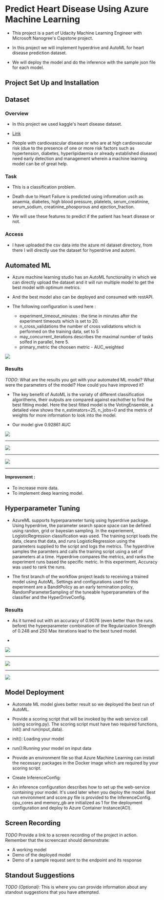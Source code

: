 # Predict Heart Disease Using Azure Machine Learning

* This project is a part of Udacity Machine Learning Engineer with Microsoft Nanogree's Capstone project.

* In this project we will implement hyperdrive and AutoML for heart disease prediction dataset.

* We will deploy the model and do the inference with the sample json file for each model.



## Project Set Up and Installation

## Dataset





### Overview

* In this project we used kaggle's heart disease dataset.

* [Link](https://www.kaggle.com/andrewmvd/heart-failure-clinical-data)

* People with cardiovascular disease or who are at high cardiovascular risk (due to the presence of one or more risk factors such as hypertension, diabetes, hyperlipidaemia or already established disease) need early detection and management wherein a machine learning model can be of great help.


### Task

* This is a classification problem.

* Death due to Heart Failure is predicted using information usch as anaemia, diabetes, high blood pressure, platelets, serum_creatinine, serum_sodium, creatinine_phosporous and ejection_fraction.


* We will use these features to predict if the patient has heart disease or not.


### Access

* I have uploaded the csv data into the azure ml dataset directory, from there I will directly use the dataset for hyperdrive and automl.


## Automated ML

* Azure machine learning studio has an AutoML functionality in which we can directly upload the dataset and it will run multiple model to get the best model with optimum metrics. 

* And the best model also can be deployed and consumed with restAPI.

* The following configuration is used here : 

	* experiment_timeout_minutes : the time in minutes after the experiment timeouts which is set to 20.
	* n_cross_validations the number of cross validations which is performed on the training data, set to 5
	* may_concurrent_iterations describes the maximal number of tasks solfed in parallel, here 5.
	* primary_metric the choosen metric - AUC_weighted

![](images/parameters.png)

### Results
*TODO*: What are the results you got with your automated ML model? What were the parameters of the model? How could you have improved it?

* The key benefit of AutoML is the variaty of different classification algorithems, their outputs are compared against eachother to find the best fitting model. Here the best fitted model is the VotingEnsemble, a detailed view shows the n_estimators=25, n_jobs=0 and the metrix of weights for more information to look into the model.

* Our model give 0.92861 AUC

![](images/Automl1.png)

---

![](images/Automl2.png)

---

![](images/Automl3.png)

---

#### Improvement :

* To increase more data.
* To implement deep learning model.


## Hyperparameter Tuning

* AzureML supports hyperparameter tunig using hyperdrive package. Using hyperdrive, the parameter search space space can be defined using randon, grid or bayesian sampling. In the experiement, LogisticRegression classification was used. The training script loads the data, cleans that data, and runs LogisticRegression using the parameters supplied to the script and logs the metrics. The hyperdrive samples the paramters and calls the training script using a set of parameters at a time. Hyperdrive compares the metrics, and ranks the experiment runs based the specific metric. In this experiment, Accuracy was used to rank the runs.

* The first branch of the workflow project leads to receiving a trained model using AutoML. Settings and configurations used for this experiment are a BanditPolicy as an early termination policy, RandomParameterSampling of the tuneable hyperparameters of the classifier and the HyperDriveConfig.



### Results

* As it turned out with an accuracy of 0.9078 (even better than the runs before) the hyperparameter combination of the Regularization Strength of 0.248 and 250 Max iterations lead to the best tuned model.

* 

![](images/hyperdrive1.png)

---

![](images/hyperdrive2.png)

---

![](images/hyperdrive3.png)

## Model Deployment

* Automate ML model gives better result so we deployed the best run of AutoML.

* Provide a scoring script that will be invoked by the web service call (using scoring.py). The scoring script must have two required functions, init() and run(input_data).

* init(): Loading your model
* run():Running your model on input data

* Provide an environment file so that Azure Machine Learning can install the necessary packages in the Docker image which are required by your scoring script.

* Create InferenceConfig:

* An inference configuration describes how to set up the web-service containing your model. It's used later when you deploy the model.
Best run environment and score.py file is provided to the InferenceConfig. cpu_cores and memory_gb are initialized as 1 for the deployment configuration and deploy to Azure Container Instance(ACI).


## Screen Recording
*TODO* Provide a link to a screen recording of the project in action. Remember that the screencast should demonstrate:
- A working model
- Demo of the deployed  model
- Demo of a sample request sent to the endpoint and its response

## Standout Suggestions
*TODO (Optional):* This is where you can provide information about any standout suggestions that you have attempted.
